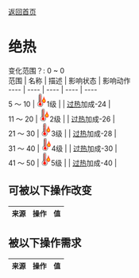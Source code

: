 [返回首页](index.md)  
# 绝热  
变化范围？: 0 ~ 0  
范围  |  名称  |  描述  |  影响状态  |  影响动作  
----  |  ----  |  ----  |  ----  |  ----  
5 ～ 10  |  <img decoding="async" src="Sprite/Hot.png" style="width:20px;">1级  |    |  [过热](Hyperthermia.md)加成-24  |    
11 ～ 20  |  <img decoding="async" src="Sprite/Hot.png" style="width:20px;">2级  |    |  [过热](Hyperthermia.md)加成-26  |    
21 ～ 30  |  <img decoding="async" src="Sprite/Hot.png" style="width:20px;">3级  |    |  [过热](Hyperthermia.md)加成-28  |    
31 ～ 40  |  <img decoding="async" src="Sprite/Hot.png" style="width:20px;">4级  |    |  [过热](Hyperthermia.md)加成-30  |    
41 ～ 50  |  <img decoding="async" src="Sprite/Hot.png" style="width:20px;">5级  |    |  [过热](Hyperthermia.md)加成-40  |    
## 可被以下操作改变  
来源  |  操作  |  值  
----  |  ----  |  ----  
## 被以下操作需求  
来源  |  操作  |  值  
----  |  ----  |  ----  
